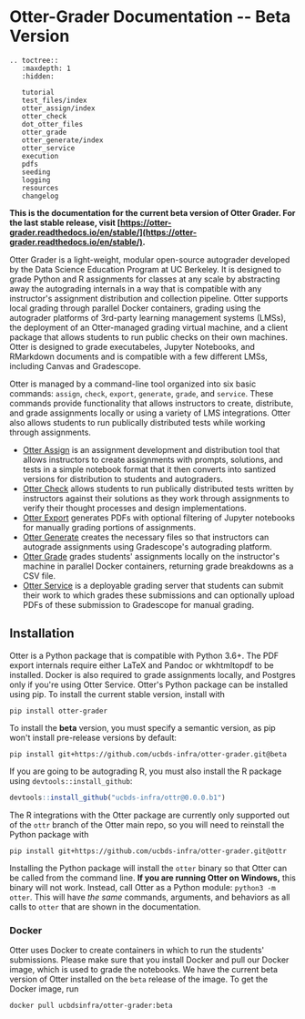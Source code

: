 # Otter-Grader Documentation -- Beta Version

```eval_rst
.. toctree::
   :maxdepth: 1
   :hidden:

   tutorial
   test_files/index
   otter_assign/index
   otter_check
   dot_otter_files
   otter_grade
   otter_generate/index
   otter_service
   execution
   pdfs
   seeding
   logging
   resources
   changelog
```

**This is the documentation for the current beta version of Otter Grader. For the last stable release, visit [https://otter-grader.readthedocs.io/en/stable/](https://otter-grader.readthedocs.io/en/stable/).**

Otter Grader is a light-weight, modular open-source autograder developed by the Data Science Education Program at UC Berkeley. It is designed to grade Python and R assignments for classes at any scale by abstracting away the autograding internals in a way that is compatible with any instructor's assignment distribution and collection pipeline. Otter supports local grading through parallel Docker containers, grading using the autograder platforms of 3rd-party learning management systems (LMSs), the deployment of an Otter-managed grading virtual machine, and a client package that allows students to run public checks on their own machines. Otter is designed to grade executabeles, Jupyter Notebooks, and RMarkdown documents and is compatible with a few different LMSs, including Canvas and Gradescope.

Otter is managed by a command-line tool organized into six basic commands: `assign`, `check`, `export`, `generate`, `grade`, and `service`. These commands provide functionality that allows instructors to create, distribute, and grade assignments locally or using a variety of LMS integrations. Otter also allows students to run publically distributed tests while working through assignments.

* [Otter Assign](otter_assign/index.md) is an assignment development and distribution tool that allows instructors to create assignments with prompts, solutions, and tests in a simple notebook format that it then converts into santized versions for distribution to students and autograders.
* [Otter Check](otter_check.md) allows students to run publically distributed tests written by instructors against their solutions as they work through assignments to verify their thought processes and design implementations.
* [Otter Export](pdfs.md) generates PDFs with optional filtering of Jupyter notebooks for manually grading portions of assignments.
* [Otter Generate](otter_generate/index.md) creates the necessary files so that instructors can autograde assignments using Gradescope's autograding platform.
* [Otter Grade](otter_grade.md) grades students' assignments locally on the instructor's machine in parallel Docker containers, returning grade breakdowns as a CSV file.
* [Otter Service](otter_service.md) is a deployable grading server that students can submit their work to which grades these submissions and can optionally upload PDFs of these submission to Gradescope for manual grading.

## Installation

Otter is a Python package that is compatible with Python 3.6+. The PDF export internals require either LaTeX and Pandoc or wkhtmltopdf to be installed. Docker is also required to grade assignments locally, and Postgres only if you're using Otter Service. Otter's Python package can be installed using pip. To install the current stable version, install with

```
pip install otter-grader
```

To install the **beta** version, you must specify a semantic version, as pip won't install pre-release versions by default:

```
pip install git+https://github.com/ucbds-infra/otter-grader.git@beta
```

If you are going to be autograding R, you must also install the R package using `devtools::install_github`:

```r
devtools::install_github("ucbds-infra/ottr@0.0.0.b1")
```

The R integrations with the Otter package are currently only supported out of the `ottr` branch of the Otter main repo, so you will need to reinstall the Python package with

```
pip install git+https://github.com/ucbds-infra/otter-grader.git@ottr
```

Installing the Python package will install the `otter` binary so that Otter can be called from the command line. **If you are running Otter on Windows,** this binary will not work. Instead, call Otter as a Python module: `python3 -m otter`. This will have _the same_ commands, arguments, and behaviors as all calls to `otter` that are shown in the documentation. 

### Docker

Otter uses Docker to create containers in which to run the students' submissions. Please make sure that you install Docker and pull our Docker image, which is used to grade the notebooks. We have the current beta version of Otter installed on the `beta` release of the image. To get the Docker image, run

```
docker pull ucbdsinfra/otter-grader:beta
```
